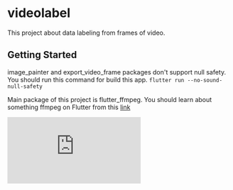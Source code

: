# videolabel

This project about data labeling from frames of video.

## Getting Started

image_painter and export_video_frame packages don't support null safety.
You should run this command for build this app.
`flutter run --no-sound-null-safety`

Main package of this project is flutter_ffmpeg. 
You should learn about something ffmpeg on Flutter from this [link](https://pub.dev/packages/flutter_ffmpeg)   


![lottie](https://assets3.lottiefiles.com/packages/lf20_dodHbH/video.json)

